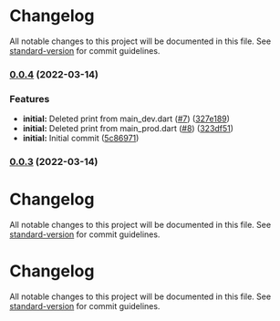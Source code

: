 # Changelog

All notable changes to this project will be documented in this file. See [standard-version](https://github.com/conventional-changelog/standard-version) for commit guidelines.

### [0.0.4](https://github.com/WhiteshadowYS/base_project/compare/v0.0.3...v0.0.4) (2022-03-14)


### Features

* **initial:** Deleted print from main_dev.dart ([#7](https://github.com/WhiteshadowYS/base_project/issues/7)) ([327e189](https://github.com/WhiteshadowYS/base_project/commit/327e189544e3a4efdb92067fcb404479268845d5))
* **initial:** Deleted print from main_prod.dart ([#8](https://github.com/WhiteshadowYS/base_project/issues/8)) ([323df51](https://github.com/WhiteshadowYS/base_project/commit/323df51ff4fcf2d206aa0e3c1dd5f0b627ac51e0))
* **initial:** Initial commit ([5c86971](https://github.com/WhiteshadowYS/base_project/commit/5c86971d3dcf518f7b9878337b3c6197e663ab7a))

### [0.0.3](https://github.com/WhiteshadowYS/base_project/compare/v0.13.3...v0.0.3) (2022-03-14)

# Changelog

All notable changes to this project will be documented in this file. See [standard-version](https://github.com/conventional-changelog/standard-version) for commit guidelines.


# Changelog

All notable changes to this project will be documented in this file. See [standard-version](https://github.com/conventional-changelog/standard-version) for commit guidelines.
